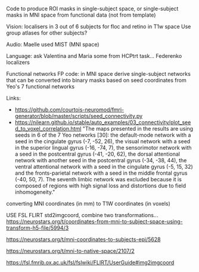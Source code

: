Code to produce ROI masks in single-subject space,
or single-subject masks in MNI space from functional data (not from template)


Vision: localisers in 3 out of 6 subjects for floc and retino in T1w space
Use group atlases for other subjects?

Audio: Maelle used MIST (MNI space)

Language: ask Valentina and Maria
some from HCPtrt task... Federenko localizers


Functional networks
FP code: in MNI space
derive single-subject networks that can be converted into binary masks
based on seed coordinates from Yeo's 7 functional networks

Links:
- https://github.com/courtois-neuromod/fmri-generator/blob/master/scripts/seed_connectivity.py
- https://nilearn.github.io/stable/auto_examples/03_connectivity/plot_seed_to_voxel_correlation.html
"The maps presented in the results are using seeds in 6 of the 7 Yeo networks [30]: the default-mode network with a seed in the cingulate gyrus (-7, -52, 26), the visual network with a seed in the superior lingual gyrus (-16, -74, 7), the sensorimotor network with a seed in the postcentral gyrus (-41, -20, 62), the dorsal attentional network with another seed in the postcentral gyrus (-34, -38, 44), the ventral attentional network with a seed in the cingulate gyrus (-5, 15, 32) and the fronts-parietal network with a seed in the middle frontal gyrus (-40, 50, 7). The seventh limbic network was excluded because it is composed of regions with high signal loss and distortions due to field inhomogeneity."





converting MNI coordinates (in mm) to T1W coordinates (in voxels)

USE FSL FLIRT std2imgcoord, combine two transformations...
https://neurostars.org/t/coordinates-from-mni-to-subject-space-using-transform-h5-file/5994/3

https://neurostars.org/t/mni-coordinates-to-subjects-epi/5628

https://neurostars.org/t/mni-to-native-space/2107/2

https://fsl.fmrib.ox.ac.uk/fsl/fslwiki/FLIRT/UserGuide#img2imgcoord

